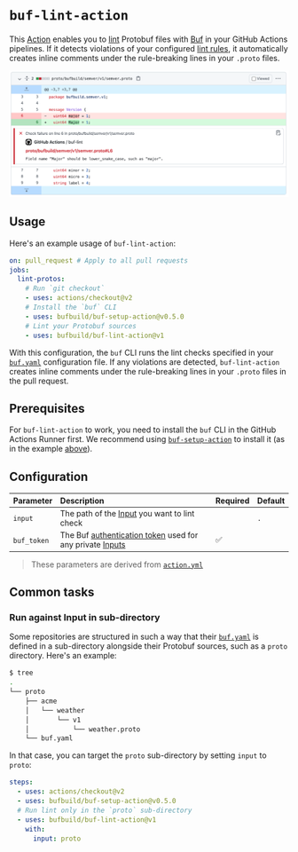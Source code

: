 # `buf-lint-action`

This [Action] enables you to [lint] Protobuf files with [Buf] in your GitHub Actions pipelines. If
it detects violations of your configured [lint rules][lint.rules], it automatically creates inline
comments under the rule-breaking lines in your `.proto` files.

![Per-line pull request comments](./static/img/lint.png)

## Usage

Here's an example usage of `buf-lint-action`:

```yaml
on: pull_request # Apply to all pull requests
jobs:
  lint-protos:
    # Run `git checkout`
    - uses: actions/checkout@v2
    # Install the `buf` CLI
    - uses: bufbuild/buf-setup-action@v0.5.0
    # Lint your Protobuf sources
    - uses: bufbuild/buf-lint-action@v1
```

With this configuration, the `buf` CLI runs the lint checks specified in your [`buf.yaml`][buf-yaml]
configuration file. If any violations are detected, `buf-lint-action` creates inline comments under
the rule-breaking lines in your `.proto` files in the pull request.

## Prerequisites

For `buf-lint-action` to work, you need to install the `buf` CLI in the GitHub Actions Runner first.
We recommend using [`buf-setup-action`][buf-setup] to install it (as in the example
[above](#usage)).

## Configuration

Parameter | Description | Required | Default
:---------|:------------|:---------|:-------
`input` | The path of the [Input] you want to lint check | | `.`
`buf_token` | The Buf [authentication token][token] used for any private [Inputs][input] | ✅ |

> These parameters are derived from [`action.yml`](./action.yml)

## Common tasks

### Run against Input in sub-directory

Some repositories are structured in such a way that their [`buf.yaml`][buf-yaml] is defined in a
sub-directory alongside their Protobuf sources, such as a `proto` directory. Here's an example:

```sh
$ tree
.
└── proto
    ├── acme
    │   └── weather
    │       └── v1
    │           └── weather.proto
    └── buf.yaml
```

In that case, you can target the `proto` sub-directory by setting `input` to `proto`:

```yaml
steps:
  - uses: actions/checkout@v2
  - uses: bufbuild/buf-setup-action@v0.5.0
  # Run lint only in the `proto` sub-directory
  - uses: bufbuild/buf-lint-action@v1
    with:
      input: proto
```

[action]: https://docs.github.com/actions
[buf]: https://buf.build
[buf-breaking]: https://github.com/marketplace/actions/buf-breaking
[buf-push]: https://github.com/marketplace/actions/buf-push
[buf-setup]: https://github.com/bufbuild/buf-setup-action
[buf-yaml]: https://docs.buf.build/configuration/v1/buf-yaml
[input]: https://docs.buf.build/reference/inputs
[lint]: https://docs.buf.build/lint/usage
[lint.rules]: https://docs.buf.build/lint/rules
[token]: https://docs.buf.build/bsr/authentication#create-an-api-token

